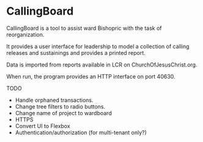 # CallingBoard

CallingBoard is a tool to assist ward Bishopric 
with the task of reorganization.

It provides a user interface for leadership
to model a collection of calling releases and
sustainings and provides a printed report.

Data is imported from reports available in
LCR on ChurchOfJesusChrist.org.

When run, the program provides an HTTP interface 
on port 40630.

TODO
- Handle orphaned transactions.
- Change tree filters to radio buttons.
- Change name of project to wardboard
- HTTPS
- Convert UI to Flexbox
- Authentication/authorization (for multi-tenant only?)
